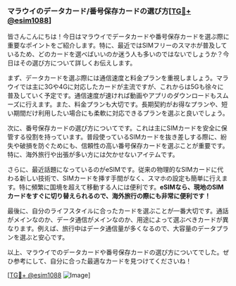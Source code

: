 ### マラウイのデータカード/番号保存カードの選び方[[TG💪+ @esim1088](https://t.me/s/esim1088)]

皆さんこんにちは！今日はマラウイでデータカードや番号保存カードを選ぶ際に重要なポイントをご紹介します。特に、最近ではSIMフリーのスマホが普及しているため、どのカードを選べばいいのか迷う人も多いのではないでしょうか？今日はその選び方について詳しくお伝えします。

まず、データカードを選ぶ際には通信速度と料金プランを重視しましょう。マラウイでは主に3Gや4Gに対応したカードが主流ですが、これからは5Gも徐々に普及していく予定です。通信速度が速ければ動画やアプリのダウンロードもスムーズに行えます。また、料金プランも大切です。長期契約がお得なプランや、短い期間だけ利用したい場合にも柔軟に対応できるプランを選ぶと良いでしょう。

次に、番号保存カードの選び方についてです。これは主にSIMカードを安全に保管する役割を持っています。普段使っているSIMカードを抜き差しする際に、紛失や破損を防ぐためにも、信頼性の高い番号保存カードを選ぶことが重要です。特に、海外旅行や出張が多い方には欠かせないアイテムです。

さらに、最近話題になっているのがeSIMです。従来の物理的なSIMカードに代わる新しい技術で、SIMカードを挿す手間がなく、スマホの設定も簡単に行えます。特に頻繁に国境を超えて移動する人には便利です。**eSIMなら、現地のSIMカードをすぐに切り替えられるので、海外旅行の際にも非常に便利です！**

最後に、自分のライフスタイルに合ったカードを選ぶことが一番大切です。通話がメインなのか、データ通信がメインなのか、用途によって選ぶべきカードが異なります。例えば、旅行中はデータ通信量が多くなるので、大容量のデータプランを選ぶと安心です。

以上、マラウイでのデータカードや番号保存カードの選び方についてでした。ぜひ参考にして、自分に合った最適なカードを見つけてくださいね！

[[TG💪+ @esim1088](https://t.me/s/esim1088) ![Image](https://i.postimg.cc/Y0z9fWf4/image.png)]
